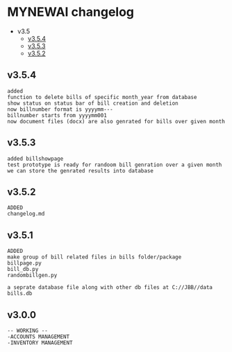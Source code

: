 # MYNEWAI changelog
* v3.5
    * [v3.5.4](#v354)
    * [v3.5.3](#v354)
    * [v3.5.2](#v352)

## v3.5.4
    added
    function to delete bills of specific month_year from database
    show status on status bar of bill creation and deletion
    now billnumber format is yyyymm---
    billnumber starts from yyyymm001
    now document files (docx) are also genrated for bills over given month

## v3.5.3
    added billshowpage
    test prototype is ready for randoom bill genration over a given month
    we can store the genrated results into database 

## v3.5.2
    ADDED
    changelog.md
    
## v3.5.1
    ADDED
    make group of bill related files in bills folder/package
    billpage.py
    bill_db.py
    randombillgen.py

    a seprate database file along with other db files at C://JBB//data
    bills.db 
    
    
    
## v3.0.0

    -- WORKING -- 
    -ACCOUNTS MANAGEMENT
    -INVENTORY MANAGEMENT
